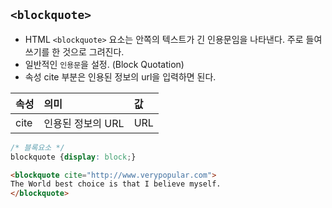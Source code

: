 ## ```<blockquote>```

- HTML ```<blockquote>``` 요소는 안쪽의 텍스트가 긴 인용문임을 나타낸다. 주로 들여쓰기를 한 것으로 그려진다. 
- 일반적인 ```인용문```을 설정. (Block Quotation)
- 속성 cite 부분은 인용된 정보의 url을 입력하면 된다.

|속성|의미|값|
|:--|:--|:--|
|cite|인용된 정보의 URL|URL|

```css
/* 블록요소 */
blockquote {display: block;}
```


```html
<blockquote cite="http://www.verypopular.com">
The World best choice is that I believe myself.
</blockquote>
```
